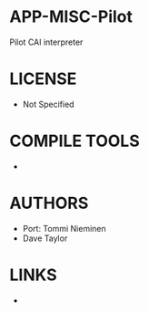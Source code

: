 # APP-MISC-Pilot
Pilot CAI interpreter

LICENSE
===============
* Not Specified

COMPILE TOOLS
===============
* 
 
AUTHORS
===============
* Port: Tommi Nieminen
* Dave Taylor

LINKS
===============
* 
